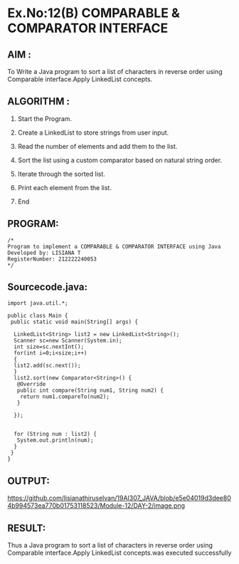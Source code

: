 # Ex.No:12(B)   COMPARABLE & COMPARATOR INTERFACE
## AIM :
To Write a Java program to sort a list of characters in reverse order using Comparable interface.Apply LinkedList concepts.
## ALGORITHM :
1.	Start the Program.

2.	Create a LinkedList to store strings from user input.

3. Read the number of elements and add them to the list.

4. Sort the list using a custom comparator based on natural string order.

5. Iterate through the sorted list.

6. Print each element from the list.

7.	End


## PROGRAM:
 ```
/*
Program to implement a COMPARABLE & COMPARATOR INTERFACE using Java
Developed by: LISIANA T
RegisterNumber: 212222240053 
*/
```

## Sourcecode.java:
```
import java.util.*;

public class Main {
 public static void main(String[] args) {
 
  LinkedList<String> list2 = new LinkedList<String>();
  Scanner sc=new Scanner(System.in);
  int size=sc.nextInt();
  for(int i=0;i<size;i++)
  {
  list2.add(sc.next());
  }
  list2.sort(new Comparator<String>() {
   @Override
   public int compare(String num1, String num2) {    
    return num1.compareTo(num2);
   }
   
  });
  

  for (String num : list2) {
   System.out.println(num);
  }
 }
}
```

## OUTPUT:

https://github.com/lisianathiruselvan/19AI307_JAVA/blob/e5e04019d3dee804b994573ea770b01753118523/Module-12/DAY-2/image.png

## RESULT:
Thus a Java program to sort a list of characters in reverse order using Comparable interface.Apply LinkedList concepts.was executed successfully




